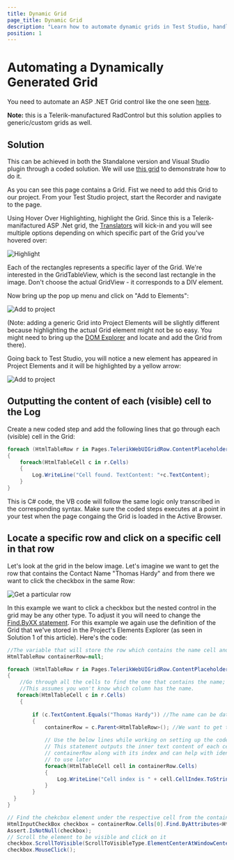```yaml
---
title: Dynamic Grid
page_title: Dynamic Grid
description: "Learn how to automate dynamic grids in Test Studio, handle changing cell content, and avoid constant updates to element find expressions. Step-by-step guide with code examples for reliable grid automation."
position: 1
---
```

# Automating a Dynamically Generated Grid

You need to automate an ASP .NET Grid control like the one seen <a href="http://demos.telerik.com/aspnet-ajax/grid/examples/client/selecting/defaultcs.aspx" target="_blank">here</a>.

**Note:** this is a Telerik-manufactured RadControl but this solution applies to generic/custom grids as well.

## Solution

This can be achieved in both the Standalone version and Visual Studio plugin through a coded solution. We will use <a href="http://demos.telerik.com/aspnet-ajax/grid/examples/client/selecting/defaultcs.aspx" target="_blank">this grid</a> to demonstrate how to do it.

As you can see this page contains a Grid. Fist we need to add this Grid to our project. From your Test Studio project, start the Recorder and navigate to the page.  

Using Hover Over Highlighting, highlight the Grid. Since this is a Telerik-manifactured ASP .Net grid, the <a href="http://docs.telerik.com/teststudio/getting-started/test-recording/translators" target="_blank">Translators</a> will kick-in and you will see multiple options depending on which specific part of the Grid you've hovered over: 

![Highlight][1]

Each of the rectangles represents a specific layer of the Grid. We're interested in the GridTableView, which is the second last rectangle in the image. Don't choose the actual GridView - it corresponds to a DIV element. 

Now bring up the pop up menu and click on "Add to Elements":

![Add to project][2]

 (Note: adding a generic Grid into Project Elements will be slightly different because highlighting the actual Grid element might not be so easy. You might need to bring up the <a href="/features/recorder/dom-explorer" target="_blank">DOM Explorer</a> and locate and add the Grid from there).

Going back to Test Studio, you will notice a new element has appeared in Project Elements and it will be highlighted by a yellow arrow:

![Add to project][3]

## Outputting the content of each (visible) cell to the Log

Create a new coded step and add the following lines that go through each (visible) cell in the Grid:

```C#
foreach (HtmlTableRow r in Pages.TelerikWebUIGridRow.ContentPlaceholder1RadGrid1Table.AllRows)
{
    foreach(HtmlTableCell c in r.Cells)
    {
        Log.WriteLine("Cell found. TextContent: "+c.TextContent);  
    }
}
```

This is C# code, the VB code will follow the same logic only transcribed in the corresponding syntax. Make sure the coded steps executes at a point in your test when the page congaing the Grid is loaded in the Active Browser.

## Locate a specific row and click on a specific cell in that row

Let's look at the grid in the below image. Let's imagine we want to get the row that contains the Contact Name "Thomas Hardy" and from there we want to click the checkbox in the same Row:

![Get a particular row][4]

In this example we want to click a checkbox but the nested control in the grid may be any other type. To adjust it you will need to change the <a href="/testing-framework/write-tests-in-code/intermediate-topics-wtc/element-identification-wtc/finding-page-elements" target="_blank">Find.ByXX statement</a>. For this example we again use the definition of the Grid that we've stored in the Project's Elements Explorer (as seen in Solution 1 of this article). Here's the code:

```C#
//The variable that will store the row which contains the name cell and the checkbox cell
HtmlTableRow containerRow=null; 

foreach (HtmlTableRow r in Pages.TelerikWebUIGridRow.ContentPlaceholder1RadGrid1Table.AllRows)
{
    //Go through all the cells to find the one that contains the name;
    //This assumes you won't know which column has the name.
   foreach(HtmlTableCell c in r.Cells) 
    {
   
        if (c.TextContent.Equals("Thomas Hardy")) //The name can be data-driven if you use code that will extract values from a datasource
        {
            containerRow = c.Parent<HtmlTableRow>(); //We want to get the row which has this cell

            // Use the below lines while working on setting up the coded solution
            // This statement outputs the inner text content of each cell in the 
            // containerRow along with its index and can help with identifying which cell 
            // to use later
            foreach(HtmlTableCell cell in containerRow.Cells)
            {
                Log.WriteLine("Cell index is " + cell.CellIndex.ToString()+" and its content is: " + cell.InnerText);
            }   
        }   
  }
}

// Find the chekcbox element under the respective cell from the containerRow
HtmlInputCheckBox checkbox = containerRow.Cells[0].Find.ByAttributes<HtmlInputCheckBox>("type=checkbox");
Assert.IsNotNull(checkbox);
// Scroll the element to be visible and click on it
checkbox.ScrollToVisible(ScrollToVisibleType.ElementCenterAtWindowCenter);
checkbox.MouseClick();
```

[1]: /img/advanced-topics/coded-samples/html/dynamic-grid/fig1.png
[2]: /img/advanced-topics/coded-samples/html/dynamic-grid/fig2.png
[3]: /img/advanced-topics/coded-samples/html/dynamic-grid/fig3.png
[4]: /img/advanced-topics/coded-samples/html/dynamic-grid/fig4.png
[5]: /img/advanced-topics/coded-samples/html/dynamic-grid/fig5.png
